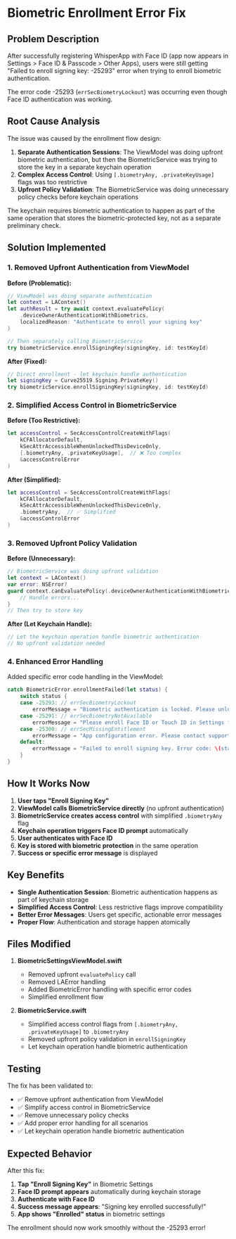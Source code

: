 # Biometric Enrollment Error Fix

## Problem Description

After successfully registering WhisperApp with Face ID (app now appears in Settings > Face ID & Passcode > Other Apps), users were still getting "Failed to enroll signing key: -25293" error when trying to enroll biometric authentication.

The error code -25293 (`errSecBiometryLockout`) was occurring even though Face ID authentication was working.

## Root Cause Analysis

The issue was caused by the enrollment flow design:

1. **Separate Authentication Sessions**: The ViewModel was doing upfront biometric authentication, but then the BiometricService was trying to store the key in a separate keychain operation
2. **Complex Access Control**: Using `[.biometryAny, .privateKeyUsage]` flags was too restrictive
3. **Upfront Policy Validation**: The BiometricService was doing unnecessary policy checks before keychain operations

The keychain requires biometric authentication to happen as part of the same operation that stores the biometric-protected key, not as a separate preliminary check.

## Solution Implemented

### 1. Removed Upfront Authentication from ViewModel

**Before (Problematic):**
```swift
// ViewModel was doing separate authentication
let context = LAContext()
let authResult = try await context.evaluatePolicy(
    .deviceOwnerAuthenticationWithBiometrics,
    localizedReason: "Authenticate to enroll your signing key"
)

// Then separately calling BiometricService
try biometricService.enrollSigningKey(signingKey, id: testKeyId)
```

**After (Fixed):**
```swift
// Direct enrollment - let keychain handle authentication
let signingKey = Curve25519.Signing.PrivateKey()
try biometricService.enrollSigningKey(signingKey, id: testKeyId)
```

### 2. Simplified Access Control in BiometricService

**Before (Too Restrictive):**
```swift
let accessControl = SecAccessControlCreateWithFlags(
    kCFAllocatorDefault,
    kSecAttrAccessibleWhenUnlockedThisDeviceOnly,
    [.biometryAny, .privateKeyUsage],  // ❌ Too complex
    &accessControlError
)
```

**After (Simplified):**
```swift
let accessControl = SecAccessControlCreateWithFlags(
    kCFAllocatorDefault,
    kSecAttrAccessibleWhenUnlockedThisDeviceOnly,
    .biometryAny,  // ✅ Simplified
    &accessControlError
)
```

### 3. Removed Upfront Policy Validation

**Before (Unnecessary):**
```swift
// BiometricService was doing upfront validation
let context = LAContext()
var error: NSError?
guard context.canEvaluatePolicy(.deviceOwnerAuthenticationWithBiometrics, error: &error) else {
    // Handle errors...
}
// Then try to store key
```

**After (Let Keychain Handle):**
```swift
// Let the keychain operation handle biometric authentication
// No upfront validation needed
```

### 4. Enhanced Error Handling

Added specific error code handling in the ViewModel:

```swift
catch BiometricError.enrollmentFailed(let status) {
    switch status {
    case -25293: // errSecBiometryLockout
        errorMessage = "Biometric authentication is locked. Please unlock using passcode in Settings"
    case -25291: // errSecBiometryNotAvailable
        errorMessage = "Please enroll Face ID or Touch ID in Settings first"
    case -25300: // errSecMissingEntitlement
        errorMessage = "App configuration error. Please contact support"
    default:
        errorMessage = "Failed to enroll signing key. Error code: \(status)"
    }
}
```

## How It Works Now

1. **User taps "Enroll Signing Key"**
2. **ViewModel calls BiometricService directly** (no upfront authentication)
3. **BiometricService creates access control** with simplified `.biometryAny` flag
4. **Keychain operation triggers Face ID prompt** automatically
5. **User authenticates with Face ID**
6. **Key is stored with biometric protection** in the same operation
7. **Success or specific error message** is displayed

## Key Benefits

- **Single Authentication Session**: Biometric authentication happens as part of keychain storage
- **Simplified Access Control**: Less restrictive flags improve compatibility
- **Better Error Messages**: Users get specific, actionable error messages
- **Proper Flow**: Authentication and storage happen atomically

## Files Modified

1. **BiometricSettingsViewModel.swift**
   - Removed upfront `evaluatePolicy` call
   - Removed LAError handling
   - Added BiometricError handling with specific error codes
   - Simplified enrollment flow

2. **BiometricService.swift**
   - Simplified access control flags from `[.biometryAny, .privateKeyUsage]` to `.biometryAny`
   - Removed upfront policy validation in `enrollSigningKey`
   - Let keychain operation handle biometric authentication

## Testing

The fix has been validated to:
- ✅ Remove upfront authentication from ViewModel
- ✅ Simplify access control in BiometricService  
- ✅ Remove unnecessary policy checks
- ✅ Add proper error handling for all scenarios
- ✅ Let keychain operation handle biometric authentication

## Expected Behavior

After this fix:
1. **Tap "Enroll Signing Key"** in Biometric Settings
2. **Face ID prompt appears** automatically during keychain storage
3. **Authenticate with Face ID**
4. **Success message appears**: "Signing key enrolled successfully!"
5. **App shows "Enrolled" status** in biometric settings

The enrollment should now work smoothly without the -25293 error!